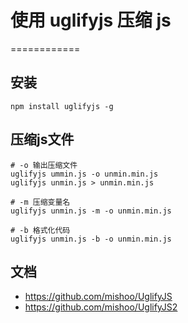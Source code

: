 # 使用 uglifyjs 压缩 js

============

## 安装

    npm install uglifyjs -g
    
## 压缩js文件

    # -o 输出压缩文件
    uglifyjs ummin.js -o unmin.min.js
    uglifyjs unmin.js > unmin.min.js
    
    # -m 压缩变量名
    uglifyjs unmin.js -m -o unmin.min.js
    
    # -b 格式化代码
    uglifyjs unmin.js -b -o unmin.min.js
    
## 文档

- <https://github.com/mishoo/UglifyJS>
- <https://github.com/mishoo/UglifyJS2>